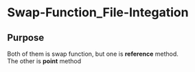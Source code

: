 # Swap-Function_File-Integation

## Purpose
Both of them is swap function, but one is **reference** method. </br>
The other is **point** method

